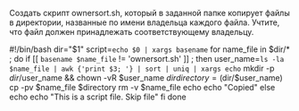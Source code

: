 Создать скрипт ownersort.sh, который в заданной папке копирует файлы в директории, названные по имени владельца каждого файла.
Учтите, что файл должен принадлежать соответствующему владельцу.

#!/bin/bash
dir="$1"
script=`echo $0 | xargs basename`
for name_file in $dir/* ;
do
if [[ `basename $name_file` != 'ownersort.sh' ]] ; then
user_name=`ls -la $name_file | awk {'print $3; '} | sort | uniq | xargs echo`
mkdir -p $dir/$user_name && chown -vR $user_name $dir
directory=($dir/$user_name)
cp -pv $name_file $directory
rm -v $name_file
echo
echo "Copied"
else
echo
echo "This is a script file. Skip file"
fi
done
